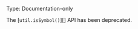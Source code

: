 
Type: Documentation-only

The [`util.isSymbol()`][] API has been deprecated.

<a id="DEP0058"></a>
